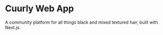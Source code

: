 # Cuurly Web App

A community platform for all things black and mixed textured hair, built with
Next.js.
